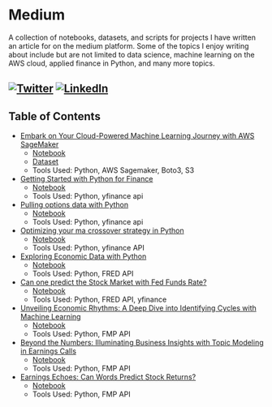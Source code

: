 # Medium
A collection of notebooks, datasets, and scripts for projects I have written an article for on the medium platform. Some of the topics I enjoy writing about include but are not limited to data science, machine learning on the AWS cloud, applied finance in Python, and many more topics.

[![Twitter](https://img.shields.io/badge/Twitter-grey?logo=x)](https://twitter.com/J_Ingle77)
[![LinkedIn](https://img.shields.io/badge/LinkedIn-grey?logo=Linkedin&logoColor=white)](https://www.linkedin.com/in/jacob-ingle-0a8355135/)
----
## **Table of Contents**
- [Embark on Your Cloud-Powered Machine Learning Journey with AWS SageMaker](https://medium.com/towards-aws/embark-on-your-cloud-powered-machine-learning-journey-with-aws-sagemaker-b782cc3b64ad) 
   - [Notebook](https://github.com/jingle77/Medium/tree/main/Embark%20on%20Your%20Cloud-Powered%20Machine%20Learning%20Journey%20with%20AWS%20SageMaker)
   - [Dataset](https://github.com/jingle77/Medium/blob/main/Embark%20on%20Your%20Cloud-Powered%20Machine%20Learning%20Journey%20with%20AWS%20SageMaker/FuelEconomy.csv)
   - Tools Used: Python, AWS Sagemaker, Boto3, S3
- [Getting Started with Python for Finance](https://medium.com/@jaingle77/getting-started-with-python-for-finance-f8c701ad602a)
   - [Notebook](https://github.com/jingle77/Medium/blob/main/Getting%20Started%20with%20Python%20for%20Finance/Getting_Started_with_Python_for_Finance%20(1).ipynb)
   - Tools Used: Python, yfinance api
- [Pulling options data with Python](https://medium.com/trading-data-analysis/pulling-options-data-with-python-80568cf3f50f)
   - [Notebook](https://github.com/jingle77/Medium/blob/main/Pulling%20options%20data%20with%20Python/Pulling_options_data_with_Python.ipynb)
   - Tools Used: Python, yfinance api
- [Optimizing your ma crossover strategy in Python](https://medium.com/trading-data-analysis/optimizing-your-ma-crossover-strategy-in-python-6fa8429aea58)
   - [Notebook](https://github.com/jingle77/Medium/blob/main/Optimizing%20your%20MA%20Crossover%20Strategy%20in%20Python/Optimizing_your_ma_crossover_strategy_in_Python.ipynb)
   - Tools Used: Python, yfinance API
 - [Exploring Economic Data with Python](https://medium.com/datadriveninvestor/exploring-economic-data-with-python-5d5b0a86cfda)
   - [Notebook](https://github.com/jingle77/Medium/blob/main/Exploring%20Economic%20Data%20with%20Python/Exploring_Economic_Data_with_Python.ipynb)
   - Tools Used: Python, FRED API
 - [Can one predict the Stock Market with Fed Funds Rate?](https://medium.datadriveninvestor.com/unveiling-economic-rhythms-a-deep-dive-into-identifying-cycles-with-machine-learning-f536079027a1)
   - [Notebook](https://github.com/jingle77/Medium/blob/main/Can%20one%20predict%20the%20Stock%20Market%20with%20Fed%20Funds%20Rate%3F/Can_one_predict_the_Stock_Market_with_Fed_Funds_Rate_.ipynb)
   - Tools Used: Python, FRED API, yfinance
 - [Unveiling Economic Rhythms: A Deep Dive into Identifying Cycles with Machine Learning](https://medium.com/@jaingle77/can-one-predict-the-stock-market-with-fed-funds-rate-8499dbab19db)
   - [Notebook](https://github.com/jingle77/Medium/blob/main/Can%20one%20predict%20the%20Stock%20Market%20with%20Fed%20Funds%20Rate%3F/Can_one_predict_the_Stock_Market_with_Fed_Funds_Rate_.ipynb)
   - Tools Used: Python, FMP API
 - [Beyond the Numbers: Illuminating Business Insights with Topic Modeling in Earnings Calls](https://medium.com/datadriveninvestor/beyond-the-numbers-illuminating-business-insights-with-topic-modeling-in-earnings-calls-eb0836789a37)
   - [Notebook](https://github.com/jingle77/Medium/tree/main/Beyond%20the%20Numbers%3A%20Illuminating%20Business%20Insights%20with%20Topic%20Modeling%20in%20Earnings%C2%A0Calls)
   - Tools Used: Python, FMP API
 - [Earnings Echoes: Can Words Predict Stock Returns?](https://medium.com/@jaingle77/can-one-predict-the-stock-market-with-fed-funds-rate-8499dbab19db)
   - [Notebook](https://github.com/jingle77/Medium/blob/main/Can%20one%20predict%20the%20Stock%20Market%20with%20Fed%20Funds%20Rate%3F/Can_one_predict_the_Stock_Market_with_Fed_Funds_Rate_.ipynb)
   - Tools Used: Python, FMP API   
   

